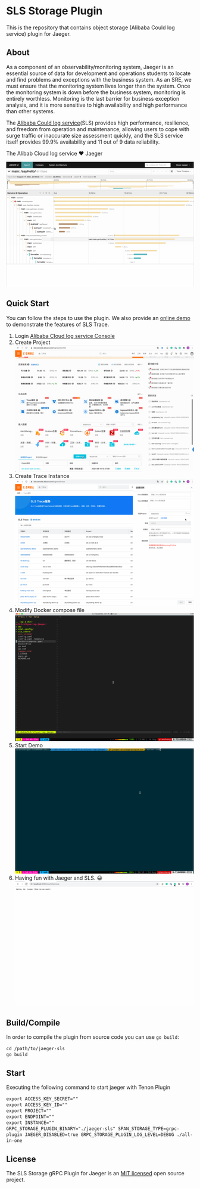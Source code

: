 # SLS Storage Plugin

This is the repository that contains object storage (Alibaba Could log service) plugin for Jaeger.

## About

As a component of an observability/monitoring system, Jaeger is an essential source of data for development and
operations students to locate and find problems and exceptions with the business system. As an SRE, we must ensure that
the monitoring system lives longer than the system. Once the monitoring system is down before the business system,
monitoring is entirely worthless. Monitoring is the last barrier for business exception analysis, and it is more
sensitive to high availability and high performance than other systems.

The [Alibaba Could log service](https://www.alibabacloud.com/product/log-service)(SLS) provides high performance,
resilience, and freedom from operation and maintenance, allowing users to cope with surge traffic or inaccurate size
assessment quickly, and the SLS service itself provides 99.9% availability and 11 out of 9 data reliability.

The Alibab Cloud log service  :heart:  Jaeger


![Image](./images/havingfun.jpg)

## Quick Start

You can follow the steps to use the plugin. We also provide an [online demo](https://sls.aliyun.com) to demonstrate the features of SLS Trace.

1. Login [Alibaba Cloud log service Console](https://sls.console.aliyun.com/lognext/profile)
2. Create Project
   ![CrateProject](./images/create_project.gif)
3. Create Trace Instance
   ![CreateTraceInstance](./images/create_trace_instance.gif)
4. Modify Docker compose file
   ![ModifyConfigure](./images/modify_configure.gif)
5. Start Demo
   ![StartingDemo](./images/start_demos.gif)
6. Having fun with Jaeger and SLS.    :grinning:
   ![HavingFunWithJaegerAndSLS](./images/havingfun.gif)


## Build/Compile

In order to compile the plugin from source code you can use `go build`:

```shell
cd /path/to/jaeger-sls
go build
```

## Start

Executing the following command to start jaeger with Tenon Plugin
```shell
export ACCESS_KEY_SECRET=""
export ACCESS_KEY_ID=""
export PROJECT=""
export ENDPOINT=""
export INSTANCE=""
GRPC_STORAGE_PLUGIN_BINARY="./jaeger-sls" SPAN_STORAGE_TYPE=grpc-plugin JAEGER_DISABLED=true GRPC_STORAGE_PLUGIN_LOG_LEVEL=DEBUG ./all-in-one
```

## License

The SLS Storage gRPC Plugin for Jaeger is an [MIT licensed](LICENSE) open source project.
